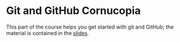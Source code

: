# Git and GitHub Cornucopia

This part of the course helps you get started with git and GitHub; the material is contained in the [slides](git-github-cornucopia.html).